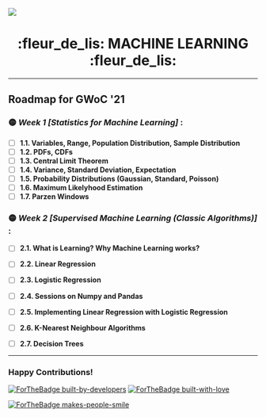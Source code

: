 ![](https://gwoc.girlscript.tech/assets/gwoc_logo_forweb.png)


<h1 align="center"> :fleur_de_lis: MACHINE LEARNING :fleur_de_lis: </h1>

************************************************************

## Roadmap for GWoC '21
### :yellow_circle: *Week 1 [Statistics for Machine Learning]* :
   - [ ] **1.1. Variables, Range, Population Distribution, Sample Distribution**
   - [ ] **1.2. PDFs, CDFs**
   - [ ] **1.3. Central Limit Theorem**
   - [ ] **1.4. Variance, Standard Deviation, Expectation**
   - [ ] **1.5. Probability Distributions (Gaussian, Standard, Poisson)**
   - [ ] **1.6. Maximum Likelyhood Estimation**
   - [ ] **1.7. Parzen Windows**

### :yellow_circle: *Week 2 [Supervised Machine Learning (Classic Algorithms)]* :
   - [ ] **2.1. What is Learning? Why Machine Learning works?**
   - [ ] **2.2. Linear Regression**
   - [ ] **2.3. Logistic Regression**
   - [ ] **2.4. Sessions on Numpy and Pandas**
   - [ ] **2.5. Implementing Linear Regression with Logistic Regression**
   - [ ] **2.6. K-Nearest Neighbour Algorithms**
   - [ ] **2.7. Decision Trees**



***************************************************************

### Happy Contributions!

[![ForTheBadge built-by-developers](http://ForTheBadge.com/images/badges/built-by-developers.svg)](https://GitHub.com/Naereen/)
[![ForTheBadge built-with-love](http://ForTheBadge.com/images/badges/built-with-love.svg)](https://GitHub.com/Naereen/)

[![ForTheBadge makes-people-smile](http://ForTheBadge.com/images/badges/makes-people-smile.svg)](http://ForTheBadge.com)
